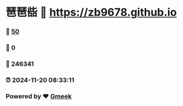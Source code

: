 # 琶琶啙 :link: https://zb9678.github.io 
### :page_facing_up: [50](https://zb9678.github.io/tag.html) 
### :speech_balloon: 0 
### :hibiscus: 246341 
### :alarm_clock: 2024-11-20 08:33:11 
### Powered by :heart: [Gmeek](https://github.com/Meekdai/Gmeek)
